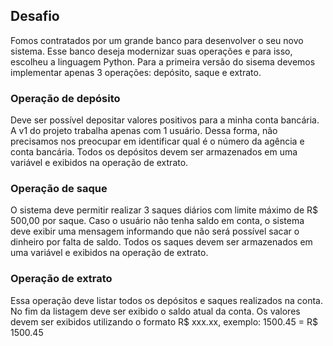 ## Desafio
<p> Fomos contratados por um grande banco para desenvolver o seu novo sistema. Esse banco deseja modernizar suas operações e para isso, escolheu a linguagem Python. Para a primeira versão do sisema devemos implementar apenas 3 operações: depósito, saque e extrato. </p>

### Operação de depósito
<p> Deve ser possível depositar valores positivos para a minha conta bancária. A v1 do projeto trabalha apenas com 1 usuário. Dessa forma, não precisamos nos preocupar em identificar qual é o número da agência e conta bancária. Todos os depósitos devem ser armazenados em uma variável e exibidos na operação de extrato. </p>

### Operação de saque
<p> O sistema deve permitir realizar 3 saques diários com limite máximo de R$ 500,00 por saque. Caso o usuário não tenha saldo em conta, o sistema deve exibir uma mensagem informando que não será possível sacar o dinheiro por falta de saldo. Todos os saques devem ser armazenados em uma variável e exibidos na operação de extrato. </p>

### Operação de extrato
<p> Essa operação deve listar todos os depósitos e saques realizados na conta. No fim da listagem deve ser exibido o saldo atual da conta. 
Os valores devem ser exibidos utilizando o formato R$ xxx.xx, exemplo:
1500.45 = R$ 1500.45</p>
